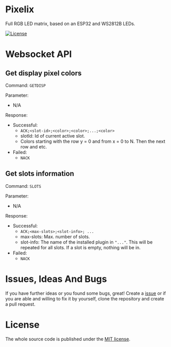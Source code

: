# Pixelix
Full RGB LED matrix, based on an ESP32 and WS2812B LEDs.

[![License](https://img.shields.io/badge/license-MIT-blue.svg)](http://choosealicense.com/licenses/mit/)

# Websocket API

## Get display pixel colors
Command: ```GETDISP```

Parameter:
* N/A

Response:
* Successful:
  * ```ACK;<slot-id>;<color>;<color>;...;<color>```
  * slotId: Id of current active slot.
  * Colors starting with the row y = 0 and from x = 0 to N. Then the next row and etc.
* Failed:
  * ```NACK```

## Get slots information
Command: ```SLOTS```

Parameter:
* N/A

Response:
* Successful:
  * ```ACK;<max-slots>;<slot-info>; ...```
  * max-slots: Max. number of slots.
  * slot-info: The name of the installed plugin in ```"..."```. This will be repeated for all slots. If a slot is empty, nothing will be in.
* Failed:
  * ```NACK```

# Issues, Ideas And Bugs
If you have further ideas or you found some bugs, great! Create a [issue](https://github.com/BlueAndi/esp-rgb-led-matrix/issues) or if you are able and willing to fix it by yourself, clone the repository and create a pull request.

# License
The whole source code is published under the [MIT license](http://choosealicense.com/licenses/mit/).
